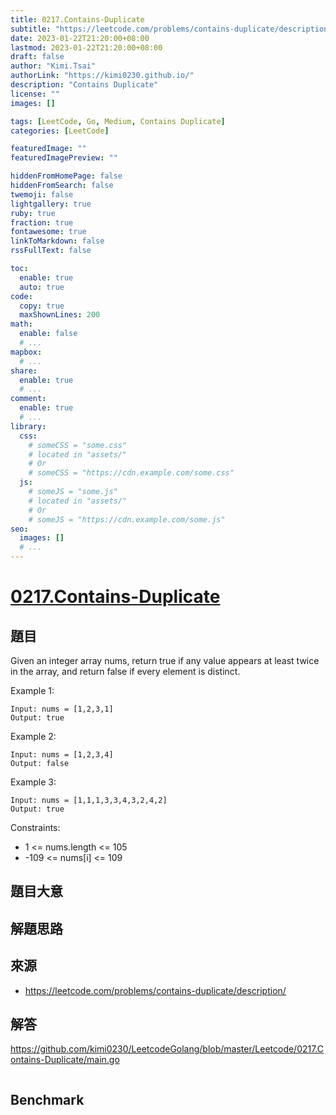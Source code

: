 ```yaml
---
title: 0217.Contains-Duplicate
subtitle: "https://leetcode.com/problems/contains-duplicate/description/"
date: 2023-01-22T21:20:00+08:00
lastmod: 2023-01-22T21:20:00+08:00
draft: false
author: "Kimi.Tsai"
authorLink: "https://kimi0230.github.io/"
description: "Contains Duplicate"
license: ""
images: []

tags: [LeetCode, Go, Medium, Contains Duplicate]
categories: [LeetCode]

featuredImage: ""
featuredImagePreview: ""

hiddenFromHomePage: false
hiddenFromSearch: false
twemoji: false
lightgallery: true
ruby: true
fraction: true
fontawesome: true
linkToMarkdown: false
rssFullText: false

toc:
  enable: true
  auto: true
code:
  copy: true
  maxShownLines: 200
math:
  enable: false
  # ...
mapbox:
  # ...
share:
  enable: true
  # ...
comment:
  enable: true
  # ...
library:
  css:
    # someCSS = "some.css"
    # located in "assets/"
    # Or
    # someCSS = "https://cdn.example.com/some.css"
  js:
    # someJS = "some.js"
    # located in "assets/"
    # Or
    # someJS = "https://cdn.example.com/some.js"
seo:
  images: []
  # ...
---
```

# [0217.Contains-Duplicate](https://leetcode.com/problems/contains-duplicate/description/)

## 題目
Given an integer array nums, return true if any value appears at least twice in the array, and return false if every element is distinct.


Example 1:
```
Input: nums = [1,2,3,1]
Output: true
```

Example 2:
```
Input: nums = [1,2,3,4]
Output: false
```

Example 3:
```
Input: nums = [1,1,1,3,3,4,3,2,4,2]
Output: true

```

Constraints:

* 1 <= nums.length <= 105
* -109 <= nums[i] <= 109

## 題目大意


## 解題思路


## 來源
* https://leetcode.com/problems/contains-duplicate/description/

## 解答
https://github.com/kimi0230/LeetcodeGolang/blob/master/Leetcode/0217.Contains-Duplicate/main.go

```go

```

##  Benchmark

```sh

```